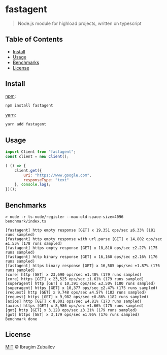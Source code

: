 # fastagent
> Node.js module for highload projects, written on typescript


## Table of Contents

* [Install](#install)
* [Usage](#usage)
* [Benchmarks](#benchmarks)
* [License](#license)

## Install

[npm][]:

```sh
npm install fastagent
```

[yarn][]:

```sh
yarn add fastagent
```

## Usage
```js
import Client from "fastagent";
const client = new Client();

( () => {
    client.get({
        uri: "https://www.google.com",
        responseType: "text"
    }, console.log);
})();

```

## Benchmarks
```text
> node -r ts-node/register --max-old-space-size=4096 benchmark/index.ts

[fastagent] http empty response [GET] x 19,351 ops/sec ±6.33% (181 runs sampled)
[fastagent] http empty response with url.parse [GET] x 14,802 ops/sec ±1.55% (178 runs sampled)
[fastagent] https empty response [GET] x 18,810 ops/sec ±2.27% (175 runs sampled)
[fastagent] http binary response [GET] x 16,160 ops/sec ±2.16% (176 runs sampled)
[fastagent] https binary response [GET] x 16,505 ops/sec ±1.87% (176 runs sampled)
[core] http [GET] x 23,690 ops/sec ±1.40% (179 runs sampled)
[core] https [GET] x 23,525 ops/sec ±1.61% (179 runs sampled)
[superagent] http [GET] x 10,391 ops/sec ±3.50% (180 runs sampled)
[superagent] https [GET] x 10,377 ops/sec ±2.47% (175 runs sampled)
[request] http [GET] x 9,748 ops/sec ±4.57% (182 runs sampled)
[request] https [GET] x 9,982 ops/sec ±0.86% (182 runs sampled)
[axios] http [GET] x 8,001 ops/sec ±4.81% (173 runs sampled)
[axios] https [GET] x 8,986 ops/sec ±1.66% (175 runs sampled)
[got] http [GET] x 3,128 ops/sec ±3.21% (179 runs sampled)
[got] https [GET] x 3,179 ops/sec ±1.96% (176 runs sampled)
Benchmark done
```
## License

[MIT](LICENSE) © Ibragim Zubailov
# 
[npm]: https://www.npmjs.com/
[yarn]: https://yarnpkg.com/
